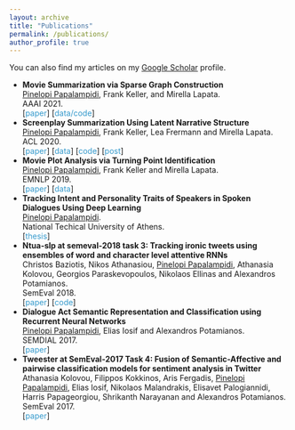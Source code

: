 ```yaml
---
layout: archive
title: "Publications"
permalink: /publications/
author_profile: true
---
```

<head>
<style>
.sparse-list:last-child{
	margin-bottom: 0;
}
.link-in-list {
  color: #39c;
  font-weight: 400;
  text-decoration: none;
}
</style>
</head>

  You can also find my articles on my [Google Scholar](https://scholar.google.com/citations?user=3VE4eWAAAAAJ&hl=en&oi=ao) profile.

<ul class="sparse-list">
        <li>
          <b>Movie Summarization via Sparse Graph Construction</b> <br/>
          <u>Pinelopi Papalampidi</u>, Frank Keller, and Mirella Lapata. <br/>
          AAAI 2021.<br/>
          [<a href="https://arxiv.org/pdf/2012.07536.pdf" class="link-in-list">paper</a>]
          [<a href="https://github.com/ppapalampidi/GraphTP" class="link-in-list">data/code</a>]
        </li>
        <li>
          <b>Screenplay Summarization Using Latent Narrative Structure</b> <br/>
          <u>Pinelopi Papalampidi</u>, Frank Keller, Lea Frermann and Mirella Lapata. <br/>
          ACL 2020.<br/>
          [<a href="https://arxiv.org/pdf/2004.12727.pdf" class="link-in-list">paper</a>]
          [<a href="https://github.com/EdinburghNLP/csi-corpus" class="link-in-list">data</a>]
          [<a href="https://github.com/ppapalampidi/SUMMER" class="link-in-list">code</a>]
          [<a href="https://ppapalampidi.github.io/posts/2020/08/screenplay-summarization/" class="link-in-list">post</a>]
        </li>
        <li>
          <b>Movie Plot Analysis via Turning Point Identification</b> <br/>
          <u>Pinelopi Papalampidi</u>, Frank Keller and Mirella Lapata. <br/>
          EMNLP 2019.<br/>
          [<a href="https://arxiv.org/pdf/1908.10328.pdf" class="link-in-list">paper</a>]
          [<a href="https://github.com/ppapalampidi/TRIPOD" class="link-in-list">data</a>]
        </li>
        <li>
          <b>Tracking Intent and Personality Traits of Speakers in Spoken Dialogues Using Deep Learning</b> <br/>
          <u>Pinelopi Papalampidi</u>. <br/>
          National Techical University of Athens.<br/>
          [<a href="https://dspace.lib.ntua.gr/xmlui/bitstream/handle/123456789/47361/ppapalampidi_thesis_english_new.pdf?sequence=2&isAllowed=y" class="link-in-list">thesis</a>]
        </li>
        <li>
          <b>Ntua-slp at semeval-2018 task 3: Tracking ironic tweets using ensembles of word and character level attentive RNNs</b> <br/>
          Christos Baziotis, Nikos Athanasiou, <u>Pinelopi Papalampidi</u>, Athanasia Kolovou, Georgios Paraskevopoulos, Nikolaos Ellinas and Alexandros Potamianos. <br/>
          SemEval 2018.<br/>
          [<a href="https://arxiv.org/pdf/1804.06659.pdf" class="link-in-list">paper</a>]
          [<a href="https://github.com/cbaziotis/ntua-slp-semeval2018" class="link-in-list">code</a>]
        </li>
        <li>
          <b>Dialogue Act Semantic Representation and Classification using Recurrent Neural Networks</b> <br/>
          <u>Pinelopi Papalampidi</u>, Elias Iosif and Alexandros Potamianos. <br/>
          SEMDIAL 2017.<br />
          [<a href="https://www.isca-speech.org/archive/Semdial_2017/pdfs/SemDial_2017_SaarDial_paper_11.pdf" class="link-in-list">paper</a>]
        </li>
        <li>
          <b>Tweester at SemEval-2017 Task 4: Fusion of Semantic-Affective and pairwise classification models for sentiment analysis in Twitter</b> <br/>
          Athanasia Kolovou, Filippos Kokkinos, Aris Fergadis, <u>Pinelopi Papalampidi</u>, Elias Iosif, Nikolaos Malandrakis, Elisavet Palogiannidi, Harris Papageorgiou, Shrikanth Narayanan and Alexandros Potamianos. <br/>
          SemEval 2017. <br />
          [<a href="https://www.aclweb.org/anthology/S17-2112.pdf" class="link-in-list">paper</a>]
        </li>
</ul>

